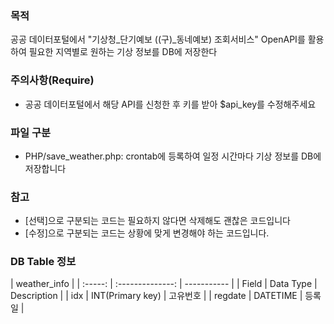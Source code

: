 ### 목적
공공 데이터포털에서 "기상청_단기예보 ((구)_동네예보) 조회서비스" OpenAPI를 활용하여 필요한 지역별로 원하는 기상 정보를 DB에 저장한다

### 주의사항(Require)
* 공공 데이터포털에서 해당 API를 신청한 후 키를 받아 $api_key를 수정해주세요

### 파일 구분
* PHP/save_weather.php: crontab에 등록하여 일정 시간마다 기상 정보를 DB에 저장합니다

### 참고
* [선택]으로 구분되는 코드는 필요하지 않다면 삭제해도 괜찮은 코드입니다
* [수정]으로 구분되는 코드는 상황에 맞게 변경해야 하는 코드입니다.

### DB Table 정보
|               weather_info               |
| :-----: | :--------------: | ----------- |
| Field   | Data Type        | Description |
| idx     | INT(Primary key) | 고유번호     |
| regdate | DATETIME         | 등록일       |